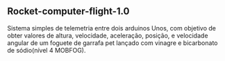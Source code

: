 ## Rocket-computer-flight-1.0

Sistema simples de telemetria entre dois arduinos Unos, com objetivo de obter valores de altura, velocidade, aceleração, posição, e velocidade angular de um foguete de garrafa pet lançado com vinagre e bicarbonato de sódio(nível 4 MOBFOG).
